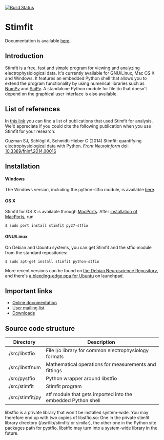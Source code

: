 [![Build Status](https://travis-ci.org/dilawar/stimfit.svg?branch=master)](https://travis-ci.org/dilawar/stimfit)

# Stimfit

Documentation is available [here](https://neurodroid.github.io/stimfit).

## Introduction

Stimfit is a free, fast and simple program for viewing and analyzing electrophysiological data. It's currently available for GNU/Linux, Mac OS X and Windows. It features an embedded Python shell that allows you to extend the program functionality by using numerical libraries such as [NumPy](http://numpy.scipy.org) and [SciPy](http://www.scipy.org). A standalone Python module for file i/o that doesn't depend on the graphical user interface is also available.

## List of references 

In [this link](https://neurodroid.github.io/stimfit/references/index.html) you can find a list of publications that used Stimfit for analysis. We'd appreciate if you could cite the following publication when you use Stimfit for your research:

Guzman SJ, Schlögl A, Schmidt-Hieber C (2014) Stimfit: quantifying electrophysiological data with Python. *Front Neuroinform* [doi: 10.3389/fninf.2014.00016](http://www.frontiersin.org/Journal/10.3389/fninf.2014.00016/abstract)

## Installation

#### Windows

The Windows version, including the python-stfio module, is available [here](https://github.com/neurodroid/stimfit/releases).

#### OS X

Stimfit for OS X is available through [MacPorts](http://www.macports.org). After [installation of MacPorts](https://www.macports.org/install.php), run
```
$ sudo port install stimfit py27-stfio
```

#### GNU/Linux

On Debian and Ubuntu systems, you can get Stimfit and the stfio module from the standard repositories:
```
$ sudo apt-get install stimfit python-stfio
```
More recent versions can be found on [the Debian Neuroscience Repository](http://neuro.debian.net/index.html), and there's [a bleeding-edge ppa for Ubuntu](https://launchpad.net/~christsc-gmx/+archive/neuropy) on launchpad.

## Important links

* [Online documentation](https://neurodroid.github.io/stimfit)
* [User mailing list](http://groups.google.com/group/stimfit)
* [Downloads](https://github.com/neurodroid/stimfit/wiki/Downloads)


## Source code structure

| Directory       | Description |
| --------------- | ----------- |
|./src/libstfio   | File i/o library for common electrophysiology formats |
|./src/libstfnum  | Mathematical operations for measurements and fittings |
|./src/pystfio    | Python wrapper around libstfio |
|./src/stimfit    | Stimfit program |
|./src/stimfit/py | stf module that gets imported into the embedded Python shell |

libstfio is a private library that won't be installed system-wide. You may therefore end up with two copies of libstfio.so: One in the private stimfit library directory (/usr/lib/stimfit/ or similar), the other one in the Python site packages path for pystfio. libstfio may turn into a system-wide library in the future.
